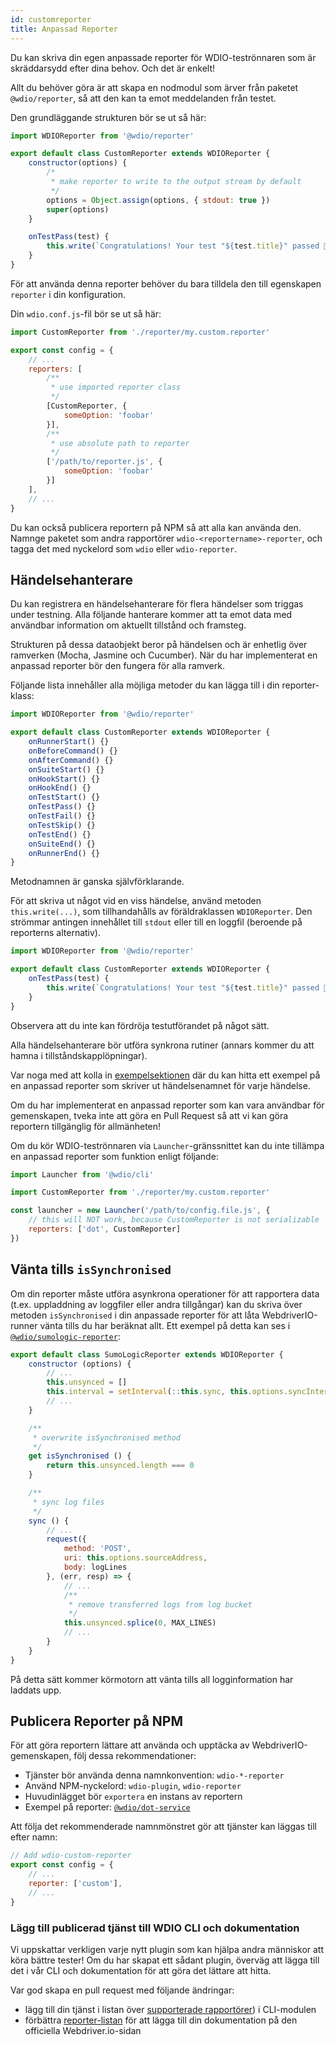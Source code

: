```yaml
---
id: customreporter
title: Anpassad Reporter
---
```


Du kan skriva din egen anpassade reporter för WDIO-teströnnaren som är skräddarsydd efter dina behov. Och det är enkelt!

Allt du behöver göra är att skapa en nodmodul som ärver från paketet `@wdio/reporter`, så att den kan ta emot meddelanden från testet.

Den grundläggande strukturen bör se ut så här:

```js
import WDIOReporter from '@wdio/reporter'

export default class CustomReporter extends WDIOReporter {
    constructor(options) {
        /*
         * make reporter to write to the output stream by default
         */
        options = Object.assign(options, { stdout: true })
        super(options)
    }

    onTestPass(test) {
        this.write(`Congratulations! Your test "${test.title}" passed 👏`)
    }
}
```

För att använda denna reporter behöver du bara tilldela den till egenskapen `reporter` i din konfiguration.

Din `wdio.conf.js`-fil bör se ut så här:

```js
import CustomReporter from './reporter/my.custom.reporter'

export const config = {
    // ...
    reporters: [
        /**
         * use imported reporter class
         */
        [CustomReporter, {
            someOption: 'foobar'
        }],
        /**
         * use absolute path to reporter
         */
        ['/path/to/reporter.js', {
            someOption: 'foobar'
        }]
    ],
    // ...
}
```

Du kan också publicera reportern på NPM så att alla kan använda den. Namnge paketet som andra rapportörer `wdio-<reportername>-reporter`, och tagga det med nyckelord som `wdio` eller `wdio-reporter`.

## Händelsehanterare

Du kan registrera en händelsehanterare för flera händelser som triggas under testning. Alla följande hanterare kommer att ta emot data med användbar information om aktuellt tillstånd och framsteg.

Strukturen på dessa dataobjekt beror på händelsen och är enhetlig över ramverken (Mocha, Jasmine och Cucumber). När du har implementerat en anpassad reporter bör den fungera för alla ramverk.

Följande lista innehåller alla möjliga metoder du kan lägga till i din reporter-klass:

```js
import WDIOReporter from '@wdio/reporter'

export default class CustomReporter extends WDIOReporter {
    onRunnerStart() {}
    onBeforeCommand() {}
    onAfterCommand() {}
    onSuiteStart() {}
    onHookStart() {}
    onHookEnd() {}
    onTestStart() {}
    onTestPass() {}
    onTestFail() {}
    onTestSkip() {}
    onTestEnd() {}
    onSuiteEnd() {}
    onRunnerEnd() {}
}
```

Metodnamnen är ganska självförklarande.

För att skriva ut något vid en viss händelse, använd metoden `this.write(...)`, som tillhandahålls av föräldraklassen `WDIOReporter`. Den strömmar antingen innehållet till `stdout` eller till en loggfil (beroende på reporterns alternativ).

```js
import WDIOReporter from '@wdio/reporter'

export default class CustomReporter extends WDIOReporter {
    onTestPass(test) {
        this.write(`Congratulations! Your test "${test.title}" passed 👏`)
    }
}
```

Observera att du inte kan fördröja testutförandet på något sätt.

Alla händelsehanterare bör utföra synkrona rutiner (annars kommer du att hamna i tillståndskapplöpningar).

Var noga med att kolla in [exempelsektionen](https://github.com/webdriverio/webdriverio/tree/main/examples/wdio) där du kan hitta ett exempel på en anpassad reporter som skriver ut händelsenamnet för varje händelse.

Om du har implementerat en anpassad reporter som kan vara användbar för gemenskapen, tveka inte att göra en Pull Request så att vi kan göra reportern tillgänglig för allmänheten!

Om du kör WDIO-teströnnaren via `Launcher`-gränssnittet kan du inte tillämpa en anpassad reporter som funktion enligt följande:

```js
import Launcher from '@wdio/cli'

import CustomReporter from './reporter/my.custom.reporter'

const launcher = new Launcher('/path/to/config.file.js', {
    // this will NOT work, because CustomReporter is not serializable
    reporters: ['dot', CustomReporter]
})
```

## Vänta tills `isSynchronised`

Om din reporter måste utföra asynkrona operationer för att rapportera data (t.ex. uppladdning av loggfiler eller andra tillgångar) kan du skriva över metoden `isSynchronised` i din anpassade reporter för att låta WebdriverIO-runner vänta tills du har beräknat allt. Ett exempel på detta kan ses i [`@wdio/sumologic-reporter`](https://github.com/webdriverio/webdriverio/blob/main/packages/wdio-sumologic-reporter/src/index.ts):

```js
export default class SumoLogicReporter extends WDIOReporter {
    constructor (options) {
        // ...
        this.unsynced = []
        this.interval = setInterval(::this.sync, this.options.syncInterval)
        // ...
    }

    /**
     * overwrite isSynchronised method
     */
    get isSynchronised () {
        return this.unsynced.length === 0
    }

    /**
     * sync log files
     */
    sync () {
        // ...
        request({
            method: 'POST',
            uri: this.options.sourceAddress,
            body: logLines
        }, (err, resp) => {
            // ...
            /**
             * remove transferred logs from log bucket
             */
            this.unsynced.splice(0, MAX_LINES)
            // ...
        }
    }
}
```

På detta sätt kommer körmotorn att vänta tills all logginformation har laddats upp.

## Publicera Reporter på NPM

För att göra reportern lättare att använda och upptäcka av WebdriverIO-gemenskapen, följ dessa rekommendationer:

* Tjänster bör använda denna namnkonvention: `wdio-*-reporter`
* Använd NPM-nyckelord: `wdio-plugin`, `wdio-reporter`
* Huvudinlägget bör `exportera` en instans av reportern
* Exempel på reporter: [`@wdio/dot-service`](https://github.com/webdriverio/webdriverio/tree/main/packages/wdio-dot-reporter)

Att följa det rekommenderade namnmönstret gör att tjänster kan läggas till efter namn:

```js
// Add wdio-custom-reporter
export const config = {
    // ...
    reporter: ['custom'],
    // ...
}
```

### Lägg till publicerad tjänst till WDIO CLI och dokumentation

Vi uppskattar verkligen varje nytt plugin som kan hjälpa andra människor att köra bättre tester! Om du har skapat ett sådant plugin, överväg att lägga till det i vår CLI och dokumentation för att göra det lättare att hitta.

Var god skapa en pull request med följande ändringar:

- lägg till din tjänst i listan över [supporterade rapportörer](https://github.com/webdriverio/webdriverio/blob/main/packages/wdio-cli/src/constants.ts#L74-L91)) i CLI-modulen
- förbättra [reporter-listan](https://github.com/webdriverio/webdriverio/blob/main/scripts/docs-generation/3rd-party/reporters.json) för att lägga till din dokumentation på den officiella Webdriver.io-sidan